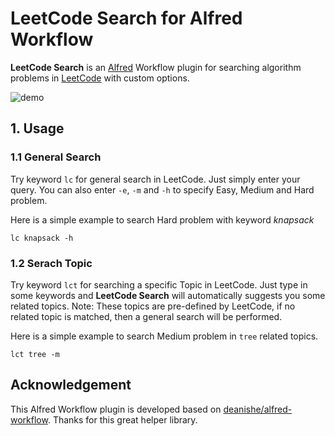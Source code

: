 # LeetCode Search for Alfred Workflow

**LeetCode Search** is an [Alfred](https://www.alfredapp.com) Workflow plugin for searching algorithm problems in [LeetCode](https://leetcode.com) with custom options.



![demo](docs/demo.gif)



## 1. Usage

### 1.1 General Search

Try keyword `lc` for general search in LeetCode. Just simply enter your query. You can also enter `-e`, `-m` and `-h` to specify Easy, Medium and Hard problem. 



Here is a simple example to search Hard problem with keyword *knapsack*

```
lc knapsack -h
```



### 1.2 Serach Topic

Try keyword `lct` for searching a specific Topic in LeetCode. Just type in some keywords and **LeetCode Search** will automatically suggests you some related topics. Note: These topics are pre-defined by LeetCode, if no related topic is matched, then a general search will be performed.



Here is a simple example to search Medium problem in `tree` related topics.

```
lct tree -m
```



## Acknowledgement

This Alfred Workflow plugin is developed based on [deanishe/alfred-workflow](https://github.com/deanishe/alfred-workflow). Thanks for this great helper library.







